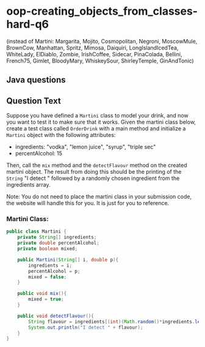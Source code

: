 # oop-creating_objects_from_classes-hard-q6

(instead of Martini: Margarita, Mojito, Cosmopolitan, Negroni, MoscowMule, BrownCow, Manhattan, Spritz, Mimosa, 
Daiquiri, LongIslandIcedTea, WhiteLady, ElDiablo, Zombie, IrishCoffee, Sidecar, PinaColada, Bellini, French75, Gimlet, 
BloodyMary, WhiskeySour, ShirleyTemple, GinAndTonic)

## Java questions

## Question Text

Suppose you have defined a `Martini` class to model your drink, and now you want to test it to make sure that it works. 
Given the martini class below, create a test class called `OrderDrink` with a main method and initialize a `Martini` 
object with the following attributes:
- ingredients: "vodka", "lemon juice", "syrup", "triple sec"
- percentAlcohol: 15

Then, call the `mix` method and the `detectFlavour` method on the created martini object. The result from doing this 
should be the printing of the `String` "I detect " followed by a randomly chosen ingredient from the ingredients array.

Note: You do not need to place the martini class in your submission code, the website will handle this for you. It is 
just for you to reference.

### Martini Class:

```java
public class Martini {
    private String[] ingredients;
    private double percentAlcohol;
    private boolean mixed;

    public Martini(String[] i, double p){
        ingredients = i;
        percentAlcohol = p;
        mixed = false;
    }

    public void mix(){
        mixed = true;
    }

    public void detectFlavour(){
        String flavour = ingredients[(int)(Math.random()*ingredients.length)];
        System.out.println("I detect " + flavour);
    }
}
```
